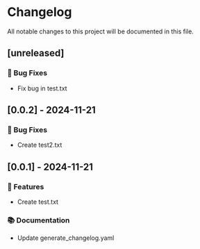 # Changelog

All notable changes to this project will be documented in this file.

## [unreleased]

### 🐛 Bug Fixes

- Fix bug in test.txt

## [0.0.2] - 2024-11-21

### 🐛 Bug Fixes

- Create test2.txt

## [0.0.1] - 2024-11-21

### 🚀 Features

- Create test.txt

### 📚 Documentation

- Update generate_changelog.yaml

<!-- generated by git-cliff -->
